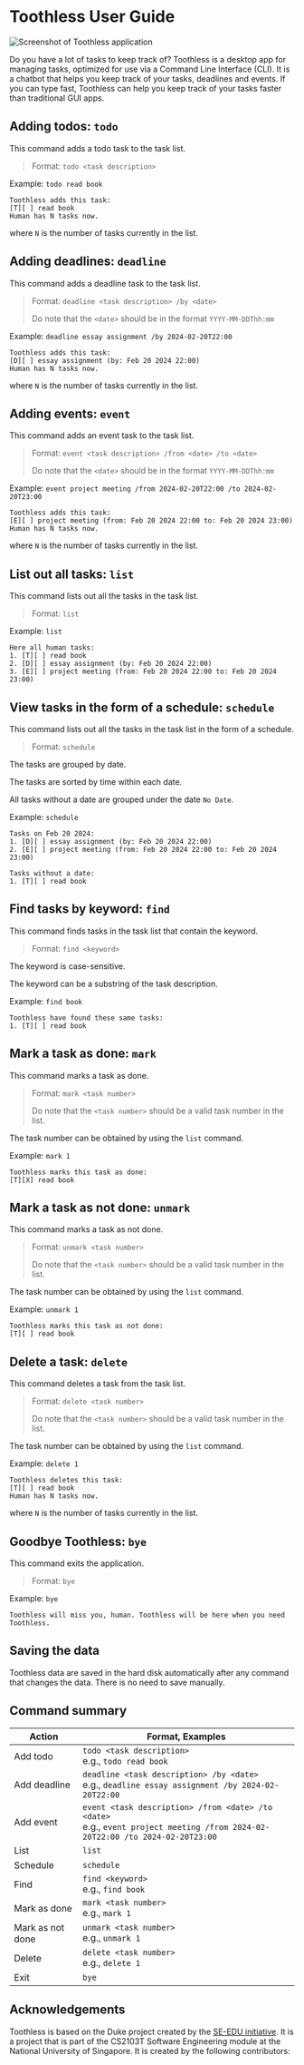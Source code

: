 # Toothless User Guide

![Screenshot of Toothless application](./Ui.png)

Do you have a lot of tasks to keep track of? Toothless is a desktop app for managing tasks, optimized for use via a Command Line Interface (CLI). It is a chatbot that helps you keep track of your tasks, deadlines and events. If you can type fast, Toothless can help you keep track of your tasks faster than traditional GUI apps.

## Adding todos: `todo` 

This command adds a todo task to the task list.

> Format: `todo <task description>`

Example: `todo read book`

```
Toothless adds this task:
[T][ ] read book
Human has N tasks now.
```
where `N` is the number of tasks currently in the list.

## Adding deadlines: `deadline`

This command adds a deadline task to the task list.

> Format: `deadline <task description> /by <date>`
> 
> Do note that the `<date>` should be in the format `YYYY-MM-DDThh:mm`

Example: `deadline essay assignment /by 2024-02-20T22:00`

```
Toothless adds this task:
[D][ ] essay assignment (by: Feb 20 2024 22:00)
Human has N tasks now.
```
where `N` is the number of tasks currently in the list.

## Adding events: `event`

This command adds an event task to the task list.

> Format: `event <task description> /from <date> /to <date>`
>
> Do note that the `<date>` should be in the format `YYYY-MM-DDThh:mm`

Example: `event project meeting /from 2024-02-20T22:00 /to 2024-02-20T23:00`

```
Toothless adds this task:
[E][ ] project meeting (from: Feb 20 2024 22:00 to: Feb 20 2024 23:00)
Human has N tasks now.
```
where `N` is the number of tasks currently in the list.

## List out all tasks: `list`

This command lists out all the tasks in the task list.

> Format: `list`

Example: `list`

```
Here all human tasks:
1. [T][ ] read book
2. [D][ ] essay assignment (by: Feb 20 2024 22:00)
3. [E][ ] project meeting (from: Feb 20 2024 22:00 to: Feb 20 2024 23:00)
```

## View tasks in the form of a schedule: `schedule`

This command lists out all the tasks in the task list in the form of a schedule.

> Format: `schedule`
>

The tasks are grouped by date.

The tasks are sorted by time within each date.

All tasks without a date are grouped under the date `No Date`.

Example: `schedule`

```
Tasks on Feb 20 2024:
1. [D][ ] essay assignment (by: Feb 20 2024 22:00)
2. [E][ ] project meeting (from: Feb 20 2024 22:00 to: Feb 20 2024 23:00)

Tasks without a date:
1. [T][ ] read book
```

## Find tasks by keyword: `find`

This command finds tasks in the task list that contain the keyword.

> Format: `find <keyword>`
> 

The keyword is case-sensitive.

The keyword can be a substring of the task description.

Example: `find book`

```
Toothless have found these same tasks:
1. [T][ ] read book
```

## Mark a task as done: `mark`

This command marks a task as done.

> Format: `mark <task number>`
> 
> Do note that the `<task number>` should be a valid task number in the list.

The task number can be obtained by using the `list` command.

Example: `mark 1`

```
Toothless marks this task as done:
[T][X] read book
```

## Mark a task as not done: `unmark`

This command marks a task as not done.

> Format: `unmark <task number>`
> 
> Do note that the `<task number>` should be a valid task number in the list.

The task number can be obtained by using the `list` command.

Example: `unmark 1`

```
Toothless marks this task as not done:
[T][ ] read book
```

## Delete a task: `delete`

This command deletes a task from the task list.

> Format: `delete <task number>`
> 
> Do note that the `<task number>` should be a valid task number in the list.

The task number can be obtained by using the `list` command.

Example: `delete 1`

```
Toothless deletes this task:
[T][ ] read book
Human has N tasks now.
```
where `N` is the number of tasks currently in the list.

## Goodbye Toothless: `bye`

This command exits the application.

> Format: `bye`

Example: `bye`

```
Toothless will miss you, human. Toothless will be here when you need Toothless.
```

## Saving the data

Toothless data are saved in the hard disk automatically after any command that changes the data. There is no need to save manually.

## Command summary


| Action           | Format, Examples                                                                                                                  |
|------------------|-----------------------------------------------------------------------------------------------------------------------------------|
| Add todo         | `todo <task description>` <br> e.g., `todo read book`                                                                             |
| Add deadline     | `deadline <task description> /by <date>` <br> e.g., `deadline essay assignment /by 2024-02-20T22:00`                              |
| Add event        | `event <task description> /from <date> /to <date>` <br> e.g., `event project meeting /from 2024-02-20T22:00 /to 2024-02-20T23:00` |
| List             | `list`                                                                                                                            |
| Schedule         | `schedule`                                                                                                                        |
| Find             | `find <keyword>` <br> e.g., `find book`                                                                                           |
| Mark as done     | `mark <task number>` <br> e.g., `mark 1`                                                                                          |
| Mark as not done | `unmark <task number>` <br> e.g., `unmark 1`                                                                                      |
| Delete           | `delete <task number>` <br> e.g., `delete 1`                                                                                      |
| Exit             | `bye`                                                                                                                             |

## Acknowledgements

Toothless is based on the Duke project created by the [SE-EDU initiative](https://se-education.org). It is a project that is part of the CS2103T Software Engineering module at the National University of Singapore. It is created by the following contributors:
